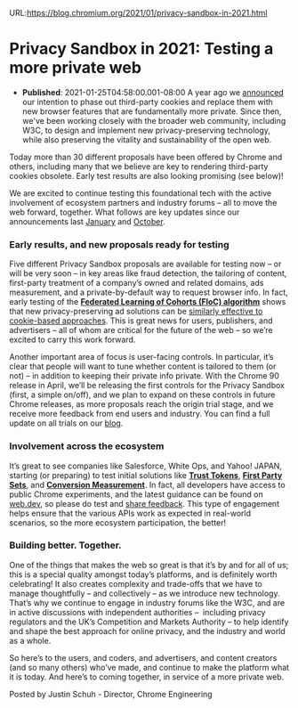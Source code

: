 URL:https://blog.chromium.org/2021/01/privacy-sandbox-in-2021.html
# Privacy Sandbox in 2021: Testing a more private web
- **Published**: 2021-01-25T04:58:00.001-08:00
A year ago we [announced](https://blog.chromium.org/2020/01/building-more-private-web-path-towards.html) our intention to phase out third-party cookies and replace them with new browser features that are fundamentally more private. Since then, we've been working closely with the broader web community, including W3C, to design and implement new privacy-preserving technology, while also preserving the vitality and sustainability of the open web.  
  
Today more than 30 different proposals have been offered by Chrome and others, including many that we believe are key to rendering third-party cookies obsolete. Early test results are also looking promising (see below)!  
  
We are excited to continue testing this foundational tech with the active involvement of ecosystem partners and industry forums – all to move the web forward, together. What follows are key updates since our announcements last [January](https://blog.chromium.org/2020/01/building-more-private-web-path-towards.html) and [October](https://blog.chromium.org/2020/10/progress-on-privacy-sandbox-and.html).  
  
  

### Early results, and new proposals ready for testing

  
Five different Privacy Sandbox proposals are available for testing now – or will be very soon – in key areas like fraud detection, the tailoring of content, first-party treatment of a company’s owned and related domains, ads measurement, and a private-by-default way to request browser info. In fact, early testing of the [**Federated Learning of Cohorts (FloC) algorithm**](https://github.com/WICG/floc) shows that new privacy-preserving ad solutions can be [similarly effective to cookie-based approaches](https://blog.google/products/ads-commerce/2021-01-privacy-sandbox). This is great news for users, publishers, and advertisers – all of whom are critical for the future of the web – so we’re excited to carry this work forward.  
  
  
Another important area of focus is user-facing controls. In particular, it’s clear that people will want to tune whether content is tailored to them (or not) – in addition to keeping their private info private. With the Chrome 90 release in April, we’ll be releasing the first controls for the Privacy Sandbox (first, a simple on/off), and we plan to expand on these controls in future Chrome releases, as more proposals reach the origin trial stage, and we receive more feedback from end users and industry. You can find a full update on all trials on our [blog](http://developer.chrome.com/blog/privacy-sandbox-update-2021-jan).  
  
  

### Involvement across the ecosystem

  
It’s great to see companies like Salesforce, White Ops, and Yahoo! JAPAN, starting (or preparing) to test initial solutions like [**Trust Tokens**](https://web.dev/trust-tokens/), [**First Party Sets**](https://github.com/privacycg/first-party-sets), and [**Conversion Measurement**](https://web.dev/conversion-measurement/). In fact, all developers have access to public Chrome experiments, and the latest guidance can be found on [web.dev](https://web.dev/origin-trials/), so please do test and [share feedback](http://developer.chrome.com/blog/privacy-sandbox-participate). This type of engagement helps ensure that the various APIs work as expected in real-world scenarios, so the more ecosystem participation, the better!  
  
  

### Building better. Together.

  
One of the things that makes the web so great is that it’s by and for all of us; this is a special quality amongst today’s platforms, and is definitely worth celebrating! It also creates complexity and trade-offs that we have to manage thoughtfully – and collectively – as we introduce new technology. That’s why we continue to engage in industry forums like the W3C, and are in active discussions with independent authorities –  including privacy regulators and the UK’s Competition and Markets Authority – to help identify and shape the best approach for online privacy, and the industry and world as a whole.  
  
  
So here’s to the users, and coders, and advertisers, and content creators (and so many others) who’ve made, and continue to make the platform what it is today. And here’s to coming together, in service of a more private web.  
  
  
Posted by Justin Schuh - Director, Chrome Engineering  